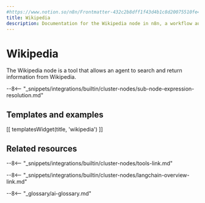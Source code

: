 ```yaml
---
#https://www.notion.so/n8n/Frontmatter-432c2b8dff1f43d4b1c8d20075510fe4
title: Wikipedia
description: Documentation for the Wikipedia node in n8n, a workflow automation platform. Includes details of operations and configuration, and links to examples and credentials information.
---
```


# Wikipedia

The Wikipedia node is a tool that allows an agent to search and return information from Wikipedia.

--8<-- "_snippets/integrations/builtin/cluster-nodes/sub-node-expression-resolution.md"

## Templates and examples

<!-- see https://www.notion.so/n8n/Pull-in-templates-for-the-integrations-pages-37c716837b804d30a33b47475f6e3780 -->
[[ templatesWidget(title, 'wikipedia') ]]

## Related resources

--8<-- "_snippets/integrations/builtin/cluster-nodes/tools-link.md"

--8<-- "_snippets/integrations/builtin/cluster-nodes/langchain-overview-link.md"

--8<-- "_glossary/ai-glossary.md"
